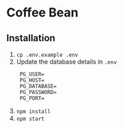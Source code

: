 # Coffee Bean

## Installation

1. `cp .env.example .env`
2. Update the database details in `.env`
   ```
    PG_USER=
    PG_HOST=
    PG_DATABASE=
    PG_PASSWORD=
    PG_PORT=
   ```
3. `npm install`
4. `npm start`